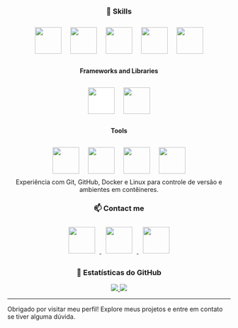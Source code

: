 <div align="center">

### 🚀 Skills
<div style="display: flex; flex-wrap: wrap; justify-content: center; margin-bottom: 10px;">
  <img src="https://cdn.jsdelivr.net/gh/devicons/devicon/icons/python/python-original.svg" width="60" height="60" style="margin: 10px;"/>
  <img src="https://cdn.jsdelivr.net/gh/devicons/devicon/icons/javascript/javascript-original.svg" width="60" height="60" style="margin: 10px;"/>
  <img src="https://cdn.jsdelivr.net/gh/devicons/devicon/icons/mysql/mysql-original.svg" width="60" height="60" style="margin: 10px;"/>
  <img src="https://cdn.jsdelivr.net/gh/devicons/devicon/icons/html5/html5-original.svg" width="60" height="60" style="margin: 10px;"/>
  <img src="https://cdn.jsdelivr.net/gh/devicons/devicon/icons/css3/css3-original.svg" width="60" height="60" style="margin: 10px;"/>
</div>

#### Frameworks and Libraries
<div style="display: flex; flex-wrap: wrap; justify-content: center; margin-bottom: 10px;">
  <img src="https://cdn.jsdelivr.net/gh/devicons/devicon/icons/django/django-plain.svg" width="60" height="60" style="margin: 10px; background:white;"/>
  <img src="https://cdn.jsdelivr.net/gh/devicons/devicon/icons/bootstrap/bootstrap-plain.svg" width="60" height="60" style="margin: 10px;"/>
</div>

#### Tools
<div style="display: flex; flex-wrap: wrap; justify-content: center;">
  <img src="https://cdn.jsdelivr.net/gh/devicons/devicon/icons/git/git-original.svg" width="60" height="60" style="margin: 10px;"/>
  <img src="https://cdn.jsdelivr.net/gh/devicons/devicon/icons/github/github-original.svg" width="60" height="60" style="margin: 10px;"/>
  <img src="https://cdn.jsdelivr.net/gh/devicons/devicon/icons/docker/docker-original.svg" width="60" height="60" style="margin: 10px;"/>
  <img src="https://cdn.jsdelivr.net/gh/devicons/devicon/icons/linux/linux-original.svg" width="60" height="60" style="margin: 10px;"/>
</div>
Experiência com Git, GitHub, Docker e Linux para controle de versão e ambientes em contêineres.

### 📫 Contact me
<div style="margin-bottom: 10px;">
  <a href="https://www.linkedin.com/in/seu-usuario" target="_blank">
      <img src="https://cdn.jsdelivr.net/gh/devicons/devicon/icons/linkedin/linkedin-original.svg" width="60" height="60" style="margin: 10px;"/>
  </a>
  
  <a href="mailto:seu-email@exemplo.com">
      <img src="https://img.icons8.com/ios-glyphs/30/000000/email.png" width="60" height="60" style="margin: 10px;"/>
  </a>
  
  <a href="https://www.instagram.com/seu-usuario" target="_blank">
      <img src="https://cdn.jsdelivr.net/gh/devicons/devicon/icons/instagram/instagram-original.svg" width="60" height="60" style="margin: 10px;"/>
  </a>
</div>

### 👀 Estatísticas do GitHub
<a href="https://github.com/gabriecgaldino">
  <img src="https://github-readme-stats.vercel.app/api?username=gabriecgaldino&show_icons=true&theme=radical" />
</a>
<a href="https://github.com/gabriecgaldino">
  <img src="https://github-readme-stats.vercel.app/api/top-langs/?username=gabriecgaldino&layout=compact&theme=radical" />
</a>

</div>

---

Obrigado por visitar meu perfil! Explore meus projetos e entre em contato se tiver alguma dúvida.
